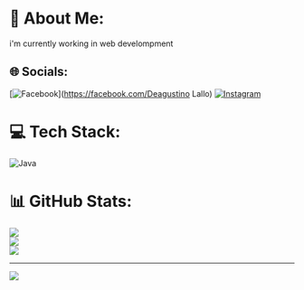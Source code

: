 # 💫 About Me:
i'm currently working in web develompment


## 🌐 Socials:
[![Facebook](https://img.shields.io/badge/Facebook-%231877F2.svg?logo=Facebook&logoColor=white)](https://facebook.com/Deagustino Lallo) [![Instagram](https://img.shields.io/badge/Instagram-%23E4405F.svg?logo=Instagram&logoColor=white)](https://instagram.com/dgtlo_08) 

# 💻 Tech Stack:
![Java](https://img.shields.io/badge/java-%23ED8B00.svg?style=for-the-badge&logo=java&logoColor=white)
# 📊 GitHub Stats:
![](https://github-readme-stats.vercel.app/api?username=Dgtlo&theme=dark&hide_border=false&include_all_commits=false&count_private=false)<br/>
![](https://github-readme-streak-stats.herokuapp.com/?user=Dgtlo&theme=dark&hide_border=false)<br/>
![](https://github-readme-stats.vercel.app/api/top-langs/?username=Dgtlo&theme=dark&hide_border=false&include_all_commits=false&count_private=false&layout=compact)

---
[![](https://visitcount.itsvg.in/api?id=Dgtlo&icon=0&color=0)](https://visitcount.itsvg.in)

<!-- Proudly created with GPRM ( https://gprm.itsvg.in ) -->

